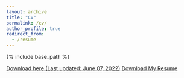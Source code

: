```yaml
---
layout: archive
title: "CV"
permalink: /cv/
author_profile: true
redirect_from:
  - /resume
---
```


{% include base_path %}


[Download here (Last updated: June 07, 2022)](https://github.com/frederickluser/frederickluser.github.io/blob/master/files/cv_frederic_kluser.pdf)
<a href="/files/cv_frederic_kluser.pdf" download>Download My Resume</a>
